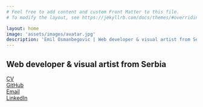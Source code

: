 ```yaml
---
# Feel free to add content and custom Front Matter to this file.
# To modify the layout, see https://jekyllrb.com/docs/themes/#overriding-theme-defaults

layout: home
image: 'assets/images/avatar.jpg'
description: 'Emil Osmanbegovic | Web developer & visual artist from Serbia'
---
```


## Web developer & visual artist from Serbia

[CV](/cv)  
[GitHub](https://www.github.com/emilosman)  
[Email](mailto:hello@emilosman.com)  
[LinkedIn](https://www.linkedin.com/in/emil-osmanbegovi%C4%87-357579123/)
